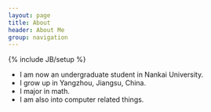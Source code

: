 ```yaml
---
layout: page
title: About
header: About Me
group: navigation
---
```

{% include JB/setup %}

- I am now an undergraduate student in Nankai University.    
- I grow up in Yangzhou, Jiangsu, China.
- I major in math.  
- I am also into computer related things.  
